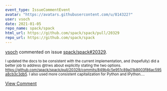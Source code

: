 ```yaml
---
event_type: IssueCommentEvent
avatar: "https://avatars.githubusercontent.com/u/814322?"
user: vsoch
date: 2021-01-05
repo_name: spack/spack
html_url: https://github.com/spack/spack/pull/20329
repo_url: https://github.com/spack/spack
---
```


<a href='https://github.com/vsoch' target='_blank'>vsoch</a> commented on issue <a href='https://github.com/spack/spack/pull/20329' target='_blank'>spack/spack#20329</a>.

<small>I updated the docs to be consistent with the current implementation, and (hopefully) did a better job to address @trws about explicitly stating the two options. https://github.com/spack/spack/pull/20329/commits/849b4c5e951c89a01b8003f86ac595a8cb3c3db5. I also used more consistent capitalization for Python and IPython....</small>

<a href='https://github.com/spack/spack/pull/20329' target='_blank'>View Comment</a>